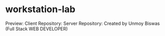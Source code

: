 # workstation-lab

Preview:
Client Repository:
Server Repository:
Created by Unmoy Biswas (Full Stack WEB DEVELOPER)
